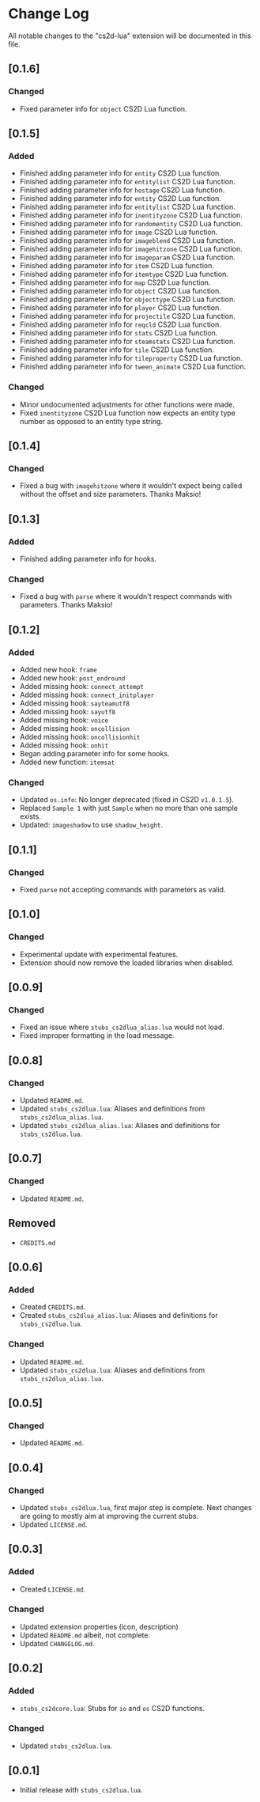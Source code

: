 # Change Log

All notable changes to the "cs2d-lua" extension will be documented in this file.

## [0.1.6]

### Changed

-    Fixed parameter info for `object` CS2D Lua function.

## [0.1.5]

### Added

-    Finished adding parameter info for `entity` CS2D Lua function.
-    Finished adding parameter info for `entitylist` CS2D Lua function.
-    Finished adding parameter info for `hostage` CS2D Lua function.
-    Finished adding parameter info for `entity` CS2D Lua function.
-    Finished adding parameter info for `entitylist` CS2D Lua function.
-    Finished adding parameter info for `inentityzone` CS2D Lua function.
-    Finished adding parameter info for `randomentity` CS2D Lua function.
-    Finished adding parameter info for `image` CS2D Lua function.
-    Finished adding parameter info for `imageblend` CS2D Lua function.
-    Finished adding parameter info for `imagehitzone` CS2D Lua function.
-    Finished adding parameter info for `imageparam` CS2D Lua function.
-    Finished adding parameter info for `item` CS2D Lua function.
-    Finished adding parameter info for `itemtype` CS2D Lua function.
-    Finished adding parameter info for `map` CS2D Lua function.
-    Finished adding parameter info for `object` CS2D Lua function.
-    Finished adding parameter info for `objecttype` CS2D Lua function.
-    Finished adding parameter info for `player` CS2D Lua function.
-    Finished adding parameter info for `projectile` CS2D Lua function.
-    Finished adding parameter info for `reqcld` CS2D Lua function.
-    Finished adding parameter info for `stats` CS2D Lua function.
-    Finished adding parameter info for `steamstats` CS2D Lua function.
-    Finished adding parameter info for `tile` CS2D Lua function.
-    Finished adding parameter info for `tileproperty` CS2D Lua function.
-    Finished adding parameter info for `tween_animate` CS2D Lua function.

### Changed

-    Minor undocumented adjustments for other functions were made.
-    Fixed `inentityzone` CS2D Lua function now expects an entity type number as opposed to an entity type string.

## [0.1.4]

### Changed

-    Fixed a bug with `imagehitzone` where it wouldn't expect being called without the offset and size parameters. Thanks Maksio!

## [0.1.3]

### Added

-    Finished adding parameter info for hooks.

### Changed

-    Fixed a bug with `parse` where it wouldn't respect commands with parameters. Thanks Maksio!

## [0.1.2]

### Added

-    Added new hook: `frame`
-    Added new hook: `post_endround`
-    Added missing hook: `connect_attempt`
-    Added missing hook: `connect_initplayer`
-    Added missing hook: `sayteamutf8`
-    Added missing hook: `sayutf8`
-    Added missing hook: `voice`
-    Added missing hook: `oncollision`
-    Added missing hook: `oncollisionhit`
-    Added missing hook: `onhit`
-    Began adding parameter info for some hooks.
-    Added new function: `itemsat`

### Changed

-    Updated `os.info`: No longer deprecated (fixed in CS2D `v1.0.1.5`).
-    Replaced `Sample 1` with just `Sample` when no more than one sample exists.
-    Updated: `imageshadow` to use `shadow_height`.

## [0.1.1]

### Changed

-    Fixed `parse` not accepting commands with parameters as valid.

## [0.1.0]

### Changed

-    Experimental update with experimental features.
-    Extension should now remove the loaded libraries when disabled.

## [0.0.9]

### Changed

-    Fixed an issue where `stubs_cs2dlua_alias.lua` would not load.
-    Fixed improper formatting in the load message.

## [0.0.8]

### Changed

-    Updated `README.md`.
-    Updated `stubs_cs2dlua.lua`: Aliases and definitions from `stubs_cs2dlua_alias.lua`.
-    Updated `stubs_cs2dlua_alias.lua`: Aliases and definitions for `stubs_cs2dlua.lua`.

## [0.0.7]

### Changed

-    Updated `README.md`.

## Removed

-    `CREDITS.md`

## [0.0.6]

### Added

-    Created `CREDITS.md`.
-    Created `stubs_cs2dlua_alias.lua`: Aliases and definitions for `stubs_cs2dlua.lua`.

### Changed

-    Updated `README.md`.
-    Updated `stubs_cs2dlua.lua`: Aliases and definitions from `stubs_cs2dlua_alias.lua`.

## [0.0.5]

### Changed

-    Updated `README.md`.

## [0.0.4]

### Changed

-    Updated `stubs_cs2dlua.lua`, first major step is complete. Next changes are going to mostly aim at improving the current stubs.
-    Updated `LICENSE.md`.

## [0.0.3]

### Added

-    Created `LICENSE.md`.

### Changed

-    Updated extension properties (icon, description)
-    Updated `README.md` albeit, not complete.
-    Updated `CHANGELOG.md`.

## [0.0.2]

### Added

-    `stubs_cs2dcore.lua`: Stubs for `io` and `os` CS2D functions.

### Changed

-    Updated `stubs_cs2dlua.lua`.

## [0.0.1]

-    Initial release with `stubs_cs2dlua.lua`.
